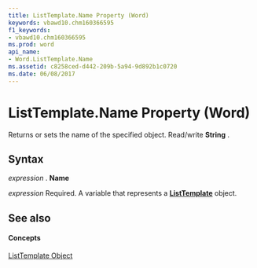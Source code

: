 ```yaml
---
title: ListTemplate.Name Property (Word)
keywords: vbawd10.chm160366595
f1_keywords:
- vbawd10.chm160366595
ms.prod: word
api_name:
- Word.ListTemplate.Name
ms.assetid: c8258ced-d442-209b-5a94-9d892b1c0720
ms.date: 06/08/2017
---
```



# ListTemplate.Name Property (Word)

Returns or sets the name of the specified object. Read/write  **String** .


## Syntax

 _expression_ . **Name**

 _expression_ Required. A variable that represents a **[ListTemplate](Word.ListTemplate.md)** object.


## See also


#### Concepts


[ListTemplate Object](Word.ListTemplate.md)

